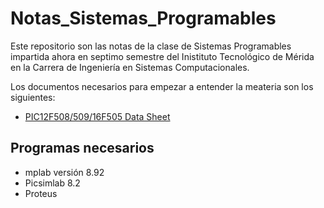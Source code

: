 # Notas_Sistemas_Programables
Este repositorio son las notas de la clase de Sistemas Programables impartida ahora en septimo semestre del Inistituto Tecnológico de Mérida en la Carrera de Ingeniería en Sistemas Computacionales.

Los documentos necesarios para empezar a entender la meateria son los siguientes:

- [PIC12F508/509/16F505 Data Sheet](https://ww1.microchip.com/downloads/en/DeviceDoc/41236E.pdf)

## Programas necesarios
- mplab versión 8.92
- Picsimlab 8.2
- Proteus


